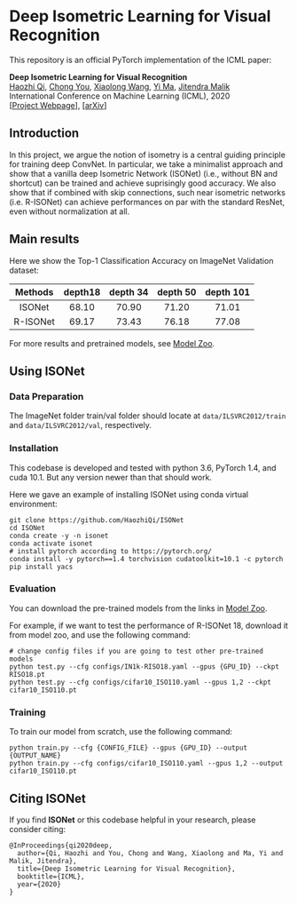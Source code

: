 # Deep Isometric Learning for Visual Recognition

This repository is an official PyTorch implementation of the ICML paper:

<b>Deep Isometric Learning for Visual Recognition</b> <br>
[Haozhi Qi](https://people.eecs.berkeley.edu/~hqi/), 
[Chong You](https://sites.google.com/view/cyou),
[Xiaolong Wang](https://xiaolonw.github.io/),
[Yi Ma](http://people.eecs.berkeley.edu/~yima/),
[Jitendra Malik](https://people.eecs.berkeley.edu/~malik/) <br>
International Conference on Machine Learning (ICML), 2020 <br>
[[Project Webpage](https://haozhiqi.github.io/ISONet)], [[arXiv](https://arxiv.org/abs/2006.16992)]

## Introduction

In this project, we argue the notion of isometry is a central guiding principle for training deep ConvNet. In particular, we take a minimalist approach and show that a vanilla deep Isometric Network (ISONet) (i.e., without BN and shortcut) can be trained and achieve suprisingly good accuracy. We also show that if combined with skip connections, such near isometric networks (i.e. R-ISONet) can achieve performances on par with the standard ResNet, even without normalization at all.

## Main results

Here we show the Top-1 Classification Accuracy on ImageNet Validation dataset:

| Methods | depth18 | depth 34 | depth 50 | depth 101
| :---: | :---: | :---: | :---: | :---:  
| ISONet | 68.10 | 70.90 | 71.20 | 71.01
| R-ISONet | 69.17 | 73.43 | 76.18 | 77.08

For more results and pretrained models, see [Model Zoo](MODEL_ZOO.md).

## Using ISONet

### Data Preparation

The ImageNet folder train/val folder should locate at ```data/ILSVRC2012/train``` and ```data/ILSVRC2012/val```, respectively.

### Installation

This codebase is developed and tested with python 3.6, PyTorch 1.4, and cuda 10.1. But any version newer than that should work.

Here we gave an example of installing ISONet using conda virtual environment:
```
git clone https://github.com/HaozhiQi/ISONet
cd ISONet
conda create -y -n isonet
conda activate isonet
# install pytorch according to https://pytorch.org/
conda install -y pytorch==1.4 torchvision cudatoolkit=10.1 -c pytorch
pip install yacs
```

### Evaluation

You can download the pre-trained models from the links in [Model Zoo](MODEL_ZOO.md).

For example, if we want to test the performance of R-ISONet 18, download it from model zoo, and use the following command:

```
# change config files if you are going to test other pre-trained models
python test.py --cfg configs/IN1k-RISO18.yaml --gpus {GPU_ID} --ckpt RISO18.pt
python test.py --cfg configs/cifar10_ISO110.yaml --gpus 1,2 --ckpt cifar10_ISO110.pt
```

### Training

To train our model from scratch, use the following command:
```
python train.py --cfg {CONFIG_FILE} --gpus {GPU_ID} --output {OUTPUT_NAME}
python train.py --cfg configs/cifar10_ISO110.yaml --gpus 1,2 --output cifar10_ISO110.pt
```

## Citing ISONet

If you find **ISONet** or this codebase helpful in your research, please consider citing:
```
@InProceedings{qi2020deep,
  author={Qi, Haozhi and You, Chong and Wang, Xiaolong and Ma, Yi and Malik, Jitendra},
  title={Deep Isometric Learning for Visual Recognition},
  booktitle={ICML},
  year={2020}
}
```
